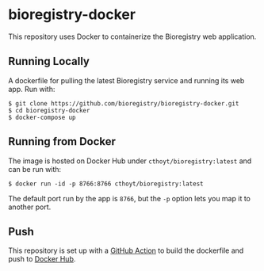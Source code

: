 # bioregistry-docker

This repository uses Docker to containerize the Bioregistry web application.

## Running Locally

A dockerfile for pulling the latest Bioregistry service and running its web app. Run with:

```shell
$ git clone https://github.com/bioregistry/bioregistry-docker.git
$ cd bioregistry-docker
$ docker-compose up
```

## Running from Docker

The image is hosted on Docker Hub under `cthoyt/bioregistry:latest` and can be run with:

```shell
$ docker run -id -p 8766:8766 cthoyt/bioregistry:latest
```

The default port run by the app is `8766`, but the `-p` option lets you map it to another port.

## Push

This repository is set up with a [GitHub Action](https://github.com/bioregistry/bioregistry-docker/actions/workflows/ci.yml)
to build the dockerfile and push to [Docker Hub](https://hub.docker.com/repository/docker/cthoyt/bioregistry).
